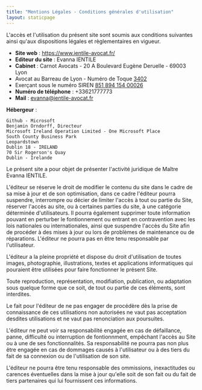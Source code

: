 ```yaml
---
title: "Mentions Légales - Conditions générales d'utilisation"
layout: staticpage
---
```

L'accès et l'utilisation du présent site sont soumis aux conditions suivantes ainsi qu'aux dispositions légales et règlementaires en vigueur. 

- **Site web** : https://www.ientile-avocat.fr/ 
- **Editeur du site** : Evanna IENTILE 
- **Cabinet** : Carnot Avocats - 20 A Boulevard Eugène Deruelle - 69003 Lyon
- Avocat au Barreau de Lyon - Numéro de Toque [3402](http://www.barreaulyon.com/fiche-avocat/detail/evanna-ientile) 
- Exerçant sous le numéro SIREN [851 894 154 00026](https://societe.ninja/data.php?siren=851894154)
- **Numéro de téléphone** : +33621777773
- **Mail** : evanna@ientile-avocat.fr 

**Hébergeur** :

```
Github - Microsoft
Benjamin Orndorff, Directeur 
Microsoft Ireland Operation Limited - One Microsoft Place 
South County Business Park 
Leopardstown 
Dublin 18 - IRELAND 
70 Sir Rogerson's Quay
Dublin - Irelande 
```

Le présent site a pour objet de présenter l'activité juridique de Maître Evanna IENTILE. 

L'éditeur se réserve le droit de modifier le contenu du site dans le cadre de sa mise à jour et de son optimisation, dans ce cadre l'éditeur pourra suspendre, interrompre ou décier de limiter l'accès à tout ou partie du Site, réserver l'accès au site, ou à certaines parties du site, à une catégorie déterminée d'utilisateurs. Il pourra également supprimer toute information pouvant en perturber le fontionnement ou entrant en contravention avec les lois nationales ou internationales, ainsi que suspendre l'accès du Site afin de procéder à des mises à jour ou lors de problèmes de maintenance ou de réparations. L'éditeur ne pourra pas en être tenu responsable par l'utilisateur. 

L'éditeur a la pleine propriété et dispose du droit d'utilisation de toutes images, photographie, illustrations, textes et applications informatiques qui pouraient être utilisées pour faire fonctionner le présent Site. 

Toute reproduction, représentation, modifiation, publication, ou adaptation sous quelque forme que ce soit, de tout ou partie de ces éléments, sont interdites. 

Le fait pour l'éditeur de ne pas engager de procédère dès la prise de connaissance de ces utilisations non autorisées ne vaut pas acceptation desdites utilisations et ne vaut pas renonciation aux poursuites. 

L'éditeur ne peut voir sa responsabilité engagée en cas de défaillance, panne, difficulté ou interruption de fontionnment, empêchant l'accès au Site ou à une de ses fonctionnalités. Sa responsabilité ne pourra pas non plus être engagée en cas de dommages causés à l'utilisateur ou à des tiers du fait de sa connexion ou de l'utilisation de son site. 

L'éditeur ne pourra être tenu responsable des ommissions, inexactitudes ou carences éventuelles dans la mise à jour qu'elle soit de son fait ou du fait de tiers partenaires qui lui fournissent ces informations.
